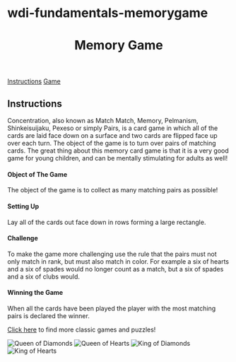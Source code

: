 # wdi-fundamentals-memorygame
<!DOCTYPE html>
<html>
<head>
	<title>Memory Card Game</title>
	<link href="https://fonts.googleapis.com/css?family=Droid+Serif|Raleway:400,500,600,700" rel="stylesheet">
	<link href="css/style.css" rel="stylesheet" type="text/css">
</head>
<body>

<header>
 <h1>Memory Game</h1>
</header>
 
 <nav>
   <a href="#">Instructions</a>
   <a href="#">Game</a>
 </nav>

<main>
<h2>Instructions</h2>

  <p>Concentration, also known as Match Match, Memory, Pelmanism, Shinkeisuijaku, Pexeso or simply Pairs, is a card game in which all of the cards are laid face down on a surface and two cards are flipped face up over each turn. The object of the game is to turn over pairs of matching cards. The great thing about this memory card game is that it is a very good game for young children, and can be mentally stimulating for adults as well!</p>

<h4>Object of The Game</h4>
  <p>The object of the game is to collect as many matching pairs as possible!</p>

<h4>Setting Up</h4>
  <p>Lay all of the cards out face down in rows forming a large rectangle.</p>

<h4>Challenge</h4>
  <p>To make the game more challenging use the rule that the pairs must not only match in rank, but must also match in color. For example a six of hearts and a six of spades would no longer count as a match, but a six of spades and a six of clubs would.</p>

<h4>Winning the Game</h4>
  <p>When all the cards have been played the player with the most matching pairs is declared the winner.</p>

  <p><a href="http://www.classicgamesandpuzzles.com/">Click here</a> to find more classic games and puzzles!</p>

  <nav>
    <img src="images/back.png" alt="Queen of Diamonds">
    <img src="images/back.png" alt="Queen of Hearts">
    <img src="images/back.png" alt="King of Diamonds">
    <img src="images/back.png" alt="King of Hearts">
  </nav>
 </main>
</body>
</html>
